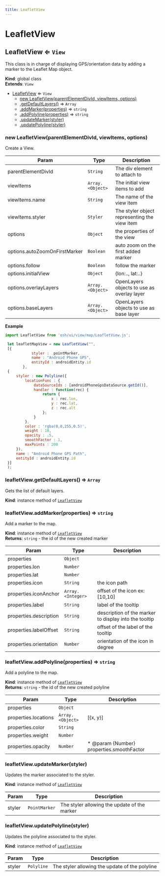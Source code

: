 ```yaml
---
title: LeafletView
---
```


# LeafletView

<a name="LeafletView"></a>

## LeafletView ⇐ <code>View</code>
This class is in charge of displaying GPS/orientation data by adding a marker to the Leaflet Map object.

**Kind**: global class  
**Extends**: <code>View</code>  

* [LeafletView](#LeafletView) ⇐ <code>View</code>
    * [new LeafletView(parentElementDivId, viewItems, options)](#new_LeafletView_new)
    * [.getDefaultLayers()](#LeafletView+getDefaultLayers) ⇒ <code>Array</code>
    * [.addMarker(properties)](#LeafletView+addMarker) ⇒ <code>string</code>
    * [.addPolyline(properties)](#LeafletView+addPolyline) ⇒ <code>string</code>
    * [.updateMarker(styler)](#LeafletView+updateMarker)
    * [.updatePolyline(styler)](#LeafletView+updatePolyline)

<a name="new_LeafletView_new"></a>

### new LeafletView(parentElementDivId, viewItems, options)
Create a View.


| Param | Type | Description |
| --- | --- | --- |
| parentElementDivId | <code>String</code> | The div element to attach to |
| viewItems | <code>Array.&lt;Object&gt;</code> | The initial view items to add |
| viewItems.name | <code>String</code> | The name of the view item |
| viewItems.styler | <code>Styler</code> | The styler object representing the view item |
| options | <code>Object</code> | the properties of the view |
| options.autoZoomOnFirstMarker | <code>Boolean</code> | auto zoom on the first added marker |
| options.follow | <code>Boolean</code> | follow the marker |
| options.initialView | <code>Object</code> | {lon:.., lat:..} |
| options.overlayLayers | <code>Array.&lt;Object&gt;</code> | OpenLayers objects to use as overlay layer |
| options.baseLayers | <code>Array.&lt;Object&gt;</code> | OpenLayers objects to use as base layer |

**Example**  
```js
import LeafletView from 'osh/ui/view/map/LeafletView.js';

 let leafletMapView = new LeafletView("",
 [{
            styler :  pointMarker,
            name : "Android Phone GPS",
            entityId : androidEntity.id
        },
 {
     styler : new Polyline({
         locationFunc : {
             dataSourceIds : [androidPhoneGpsDataSource.getId()],
             handler : function(rec) {
                 return {
                     x : rec.lon,
                     y : rec.lat,
                     z : rec.alt
                 };
             }
         },
         color : 'rgba(0,0,255,0.5)',
         weight : 10,
         opacity : .5,
         smoothFactor : 1,
         maxPoints : 200
     }),
     name : "Android Phone GPS Path",
     entityId : androidEntity.id
 }]
 );
```
<a name="LeafletView+getDefaultLayers"></a>

### leafletView.getDefaultLayers() ⇒ <code>Array</code>
Gets the list of default layers.

**Kind**: instance method of [<code>LeafletView</code>](#LeafletView)  
<a name="LeafletView+addMarker"></a>

### leafletView.addMarker(properties) ⇒ <code>string</code>
Add a marker to the map.

**Kind**: instance method of [<code>LeafletView</code>](#LeafletView)  
**Returns**: <code>string</code> - the id of the new created marker  

| Param | Type | Description |
| --- | --- | --- |
| properties | <code>Object</code> |  |
| properties.lon | <code>Number</code> |  |
| properties.lat | <code>Number</code> |  |
| properties.icon | <code>String</code> | the icon path |
| properties.iconAnchor | <code>Array.&lt;Integer&gt;</code> | offset of the icon ex:[10,10] |
| properties.label | <code>String</code> | label of the tooltip |
| properties.description | <code>String</code> | description of the marker to display into the tooltip |
| properties.labelOffset | <code>String</code> | offset of the label of the tooltip |
| properties.orientation | <code>Number</code> | orientation of the icon in degree |

<a name="LeafletView+addPolyline"></a>

### leafletView.addPolyline(properties) ⇒ <code>string</code>
Add a polyline to the map.

**Kind**: instance method of [<code>LeafletView</code>](#LeafletView)  
**Returns**: <code>string</code> - the id of the new created polyline  

| Param | Type | Description |
| --- | --- | --- |
| properties | <code>Object</code> |  |
| properties.locations | <code>Array.&lt;Object&gt;</code> | [{x, y}] |
| properties.color | <code>String</code> |  |
| properties.weight | <code>Number</code> |  |
| properties.opacity | <code>Number</code> | * @param {Number} properties.smoothFactor |

<a name="LeafletView+updateMarker"></a>

### leafletView.updateMarker(styler)
Updates the marker associated to the styler.

**Kind**: instance method of [<code>LeafletView</code>](#LeafletView)  

| Param | Type | Description |
| --- | --- | --- |
| styler | <code>PointMarker</code> | The styler allowing the update of the marker |

<a name="LeafletView+updatePolyline"></a>

### leafletView.updatePolyline(styler)
Updates the polyline associated to the styler.

**Kind**: instance method of [<code>LeafletView</code>](#LeafletView)  

| Param | Type | Description |
| --- | --- | --- |
| styler | <code>Polyline</code> | The styler allowing the update of the polyline |

